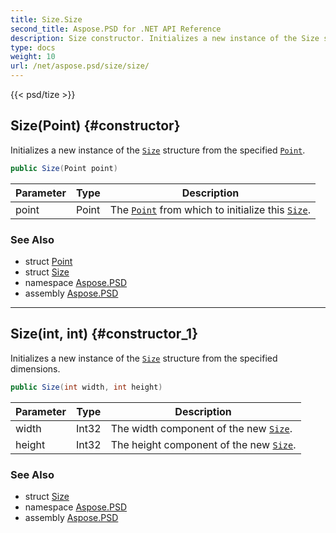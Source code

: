 ```yaml
---
title: Size.Size
second_title: Aspose.PSD for .NET API Reference
description: Size constructor. Initializes a new instance of the Size structure from the specified Point
type: docs
weight: 10
url: /net/aspose.psd/size/size/
---
```

{{< psd/tize >}}
## Size(Point) {#constructor}

Initializes a new instance of the [`Size`](../) structure from the specified [`Point`](../../point/).

```csharp
public Size(Point point)
```

| Parameter | Type | Description |
| --- | --- | --- |
| point | Point | The [`Point`](../../point/) from which to initialize this [`Size`](../). |

### See Also

* struct [Point](../../point/)
* struct [Size](../)
* namespace [Aspose.PSD](../../../aspose.psd/)
* assembly [Aspose.PSD](../../../)

---

## Size(int, int) {#constructor_1}

Initializes a new instance of the [`Size`](../) structure from the specified dimensions.

```csharp
public Size(int width, int height)
```

| Parameter | Type | Description |
| --- | --- | --- |
| width | Int32 | The width component of the new [`Size`](../). |
| height | Int32 | The height component of the new [`Size`](../). |

### See Also

* struct [Size](../)
* namespace [Aspose.PSD](../../../aspose.psd/)
* assembly [Aspose.PSD](../../../)



